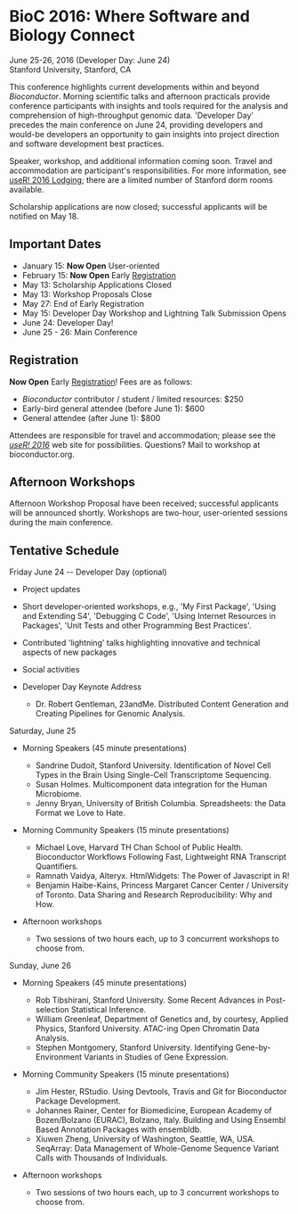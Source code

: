 # BioC 2016: Where Software and Biology Connect

June 25-26, 2016 (Developer Day: June 24)<br />
Stanford University, Stanford, CA<br />

This conference highlights current developments within and beyond
_Bioconductor_. Morning scientific talks and afternoon practicals
provide conference participants with insights and tools required for
the analysis and comprehension of high-throughput genomic
data. 'Developer Day' precedes the main conference on June 24,
providing developers and would-be developers an opportunity to gain
insights into project direction and software development best
practices.

Speaker, workshop, and additional information coming soon. Travel and
accommodation are participant's responsibilities. For more
information, see [useR! 2016 Lodging][]; there are a limited number of
Stanford dorm rooms available.

Scholarship applications are now closed; successful applicants will be
notified on May 18.

## Important Dates

- January 15: **Now Open** User-oriented
- February 15: **Now Open** Early [Registration][]
- May 13: Scholarship Applications Closed
- May 13: Workshop Proposals Close
- May 27: End of Early Registration
- May 15: Developer Day Workshop and Lightning Talk Submission Opens
- June 24: Developer Day!
- June 25 - 26: Main Conference

## Registration

**Now Open** Early [Registration][]! Fees are as follows:

- _Bioconductor_ contributor / student / limited resources: $250
- Early-bird general attendee (before June 1): $600
- General attendee (after June 1): $800

Attendees are responsible for travel and accommodation; please see the
_[useR! 2016][]_ web site for possibilities. Questions? Mail to
workshop at bioconductor.org.

## Afternoon Workshops

Afternoon Workshop Proposal have been received; successful applicants
will be announced shortly.  Workshops are two-hour, user-oriented
sessions during the main conference.

## Tentative Schedule

Friday June 24 -- Developer Day (optional)

- Project updates
- Short developer-oriented workshops, e.g., 'My First Package', 'Using
  and Extending S4', 'Debugging C Code', 'Using Internet Resources in
  Packages', 'Unit Tests and other Programming Best Practices'.
- Contributed 'lightning' talks highlighting innovative and technical
  aspects of new packages
- Social activities
- Developer Day Keynote Address

    - Dr. Robert Gentleman, 23andMe. Distributed Content Generation
      and Creating Pipelines for Genomic Analysis.

Saturday, June 25

- Morning Speakers (45 minute presentations)
  
  - Sandrine Dudoit, Stanford University. Identification of Novel
    Cell Types in the Brain Using Single-Cell Transcriptome Sequencing.
  - Susan Holmes. Multicomponent data integration for the Human
    Microbiome.
  - Jenny Bryan, University of British Columbia. Spreadsheets: the Data
    Format we Love to Hate.
  
- Morning Community Speakers (15 minute presentations)
  
  - Michael Love, Harvard TH Chan School of Public Health. Bioconductor
    Workflows Following Fast, Lightweight RNA Transcript Quantifiers.
  - Ramnath Vaidya, Alteryx. HtmlWidgets: The Power of Javascript in R!
  - Benjamin Haibe-Kains, Princess Margaret Cancer Center / University
    of Toronto. Data Sharing and Research Reproducibility: Why and How.
  
- Afternoon workshops

  - Two sessions of two hours each, up to 3 concurrent workshops to
    choose from.

Sunday, June 26

- Morning Speakers (45 minute presentations)
  
  - Rob Tibshirani, Stanford University. Some Recent Advances in
    Post-selection Statistical Inference.
  - William Greenleaf, Department of Genetics and, by courtesy, Applied
    Physics, Stanford University.  ATAC-ing Open Chromatin Data
    Analysis.
  - Stephen Montgomery, Stanford University. Identifying
    Gene-by-Environment Variants in Studies of Gene Expression.
  
- Morning Community Speakers (15 minute presentations)
  
  - Jim Hester, RStudio. Using Devtools, Travis and Git for Bioconductor
    Package Development.
  - Johannes Rainer, Center for Biomedicine, European Academy of
    Bozen/Bolzano (EURAC), Bolzano, Italy. Building and Using Ensembl
    Based Annotation Packages with ensembldb.
  - Xiuwen Zheng, University of Washington, Seattle, WA, USA. SeqArray:
    Data Management of Whole-Genome Sequence Variant Calls with
    Thousands of Individuals.

- Afternoon workshops

  - Two sessions of two hours each, up to 3 concurrent workshops to
    choose from.

[Registration]: https://cmetracker.net/RP/Login?formname=RegLoginLive&EventID=33505
[useR! 2016]: http://user2016.org/
[useR! 2016 Lodging]: http://user2016.org/#lodging

